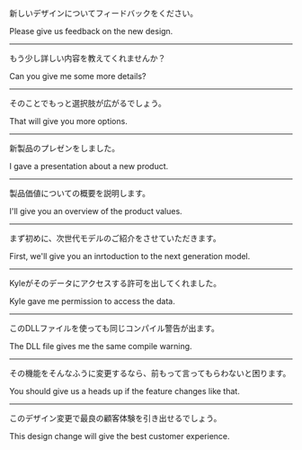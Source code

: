 新しいデザインについてフィードバックをください。

Please give us feedback on the new design.

---

もう少し詳しい内容を教えてくれませんか？

Can you give me some more details?

---

そのことでもっと選択肢が広がるでしょう。

That will give you more options.

---

新製品のプレゼンをしました。

I gave a presentation about a new product.

---

製品価値についての概要を説明します。

I'll give you an overview of the product values.

---

まず初めに、次世代モデルのご紹介をさせていただきます。

First, we'll give you an inrtoduction to the next generation model.

---

Kyleがそのデータにアクセスする許可を出してくれました。

Kyle gave me permission to access the data.

---

このDLLファイルを使っても同じコンパイル警告が出ます。

The DLL file gives me the same compile warning.

---

その機能をそんなふうに変更するなら、前もって言ってもらわないと困ります。

You should give us a heads up if the feature changes like that.

---

このデザイン変更で最良の顧客体験を引き出せるでしょう。

This design change will give the best customer experience.
